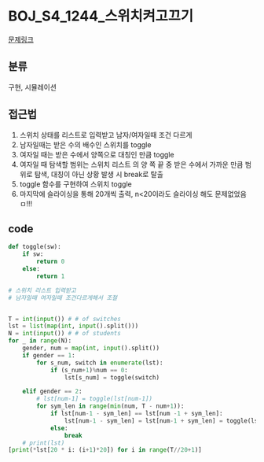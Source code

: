 # BOJ_S4_1244_스위치켜고끄기
[문제링크](https://www.acmicpc.net/problem/1244)
## 분류
구현, 시뮬레이션
## 접근법
1. 스위치 상태를 리스트로 입력받고 남자/여자일때 조건 다르게
2. 남자일때는 받은 수의 배수인 스위치를 toggle
3. 여자일 때는 받은 수에서 양쪽으로 대칭인 만큼 toggle
4. 여자일 때 탐색할 범위는 스위치 리스트 의 양 쪽 끝 중 받은 수에서 가까운 만큼 범위로 탐색, 대칭이 아닌 상황 발생 시 break로 탈출
5. toggle 함수를 구현하여 스위치 toggle
6. 마지막에 슬라이싱을 통해 20개씩 출력, n<20이라도 슬라이싱 해도 문제없었음ㅁ!!!
## code
```python
def toggle(sw):
    if sw:
        return 0
    else:
        return 1

# 스위치 리스트 입력받고
# 남자일때 여자일때 조건다르게해서 조절


T = int(input()) # # of switches
lst = list(map(int, input().split()))
N = int(input()) # # of students
for _ in range(N):
    gender, num = map(int, input().split())
    if gender == 1:
        for s_num, switch in enumerate(lst):
            if (s_num+1)%num == 0:
                lst[s_num] = toggle(switch)

    elif gender == 2:
        # lst[num-1] = toggle(lst[num-1])
        for sym_len in range(min(num, T - num+1)):
            if lst[num-1 - sym_len] == lst[num -1 + sym_len]:
                lst[num-1 - sym_len] = lst[num-1 + sym_len] = toggle(lst[num-1 - sym_len])
            else:
                break
    # print(lst)
[print(*lst[20 * i: (i+1)*20]) for i in range(T//20+1)]




```